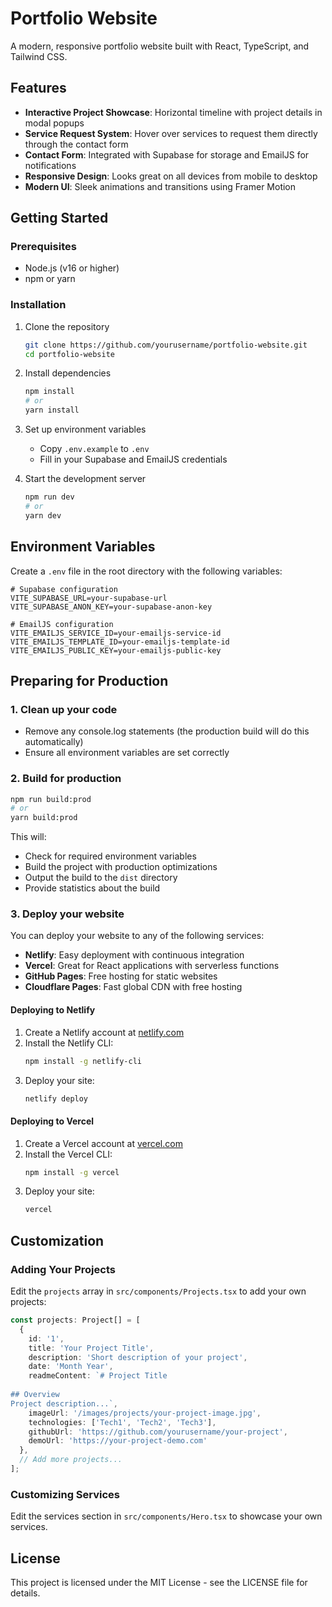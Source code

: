 # Portfolio Website

A modern, responsive portfolio website built with React, TypeScript, and Tailwind CSS.

## Features

- **Interactive Project Showcase**: Horizontal timeline with project details in modal popups
- **Service Request System**: Hover over services to request them directly through the contact form
- **Contact Form**: Integrated with Supabase for storage and EmailJS for notifications
- **Responsive Design**: Looks great on all devices from mobile to desktop
- **Modern UI**: Sleek animations and transitions using Framer Motion

## Getting Started

### Prerequisites

- Node.js (v16 or higher)
- npm or yarn

### Installation

1. Clone the repository
   ```bash
   git clone https://github.com/yourusername/portfolio-website.git
   cd portfolio-website
   ```

2. Install dependencies
   ```bash
   npm install
   # or
   yarn install
   ```

3. Set up environment variables
   - Copy `.env.example` to `.env`
   - Fill in your Supabase and EmailJS credentials

4. Start the development server
   ```bash
   npm run dev
   # or
   yarn dev
   ```

## Environment Variables

Create a `.env` file in the root directory with the following variables:

```
# Supabase configuration
VITE_SUPABASE_URL=your-supabase-url
VITE_SUPABASE_ANON_KEY=your-supabase-anon-key

# EmailJS configuration
VITE_EMAILJS_SERVICE_ID=your-emailjs-service-id
VITE_EMAILJS_TEMPLATE_ID=your-emailjs-template-id
VITE_EMAILJS_PUBLIC_KEY=your-emailjs-public-key
```

## Preparing for Production

### 1. Clean up your code

- Remove any console.log statements (the production build will do this automatically)
- Ensure all environment variables are set correctly

### 2. Build for production

```bash
npm run build:prod
# or
yarn build:prod
```

This will:
- Check for required environment variables
- Build the project with production optimizations
- Output the build to the `dist` directory
- Provide statistics about the build

### 3. Deploy your website

You can deploy your website to any of the following services:

- **Netlify**: Easy deployment with continuous integration
- **Vercel**: Great for React applications with serverless functions
- **GitHub Pages**: Free hosting for static websites
- **Cloudflare Pages**: Fast global CDN with free hosting

#### Deploying to Netlify

1. Create a Netlify account at [netlify.com](https://www.netlify.com)
2. Install the Netlify CLI:
   ```bash
   npm install -g netlify-cli
   ```
3. Deploy your site:
   ```bash
   netlify deploy
   ```

#### Deploying to Vercel

1. Create a Vercel account at [vercel.com](https://vercel.com)
2. Install the Vercel CLI:
   ```bash
   npm install -g vercel
   ```
3. Deploy your site:
   ```bash
   vercel
   ```

## Customization

### Adding Your Projects

Edit the `projects` array in `src/components/Projects.tsx` to add your own projects:

```typescript
const projects: Project[] = [
  {
    id: '1',
    title: 'Your Project Title',
    description: 'Short description of your project',
    date: 'Month Year',
    readmeContent: `# Project Title
    
## Overview
Project description...`,
    imageUrl: '/images/projects/your-project-image.jpg',
    technologies: ['Tech1', 'Tech2', 'Tech3'],
    githubUrl: 'https://github.com/yourusername/your-project',
    demoUrl: 'https://your-project-demo.com'
  },
  // Add more projects...
];
```

### Customizing Services

Edit the services section in `src/components/Hero.tsx` to showcase your own services.

## License

This project is licensed under the MIT License - see the LICENSE file for details.
